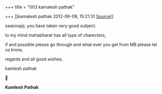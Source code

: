 +++
title = "003 kamalesh pathak"

+++
[[kamalesh pathak	2012-06-08, 15:21:31 [Source](https://groups.google.com/g/samskrita/c/Xtm0S6zqGEw)]]



swaroopji, you have taken very good subject.

to my mind mahabharat has all type of charecters,

if and possible please go through and what ever you get from MB please let us know,

regards and all good wishes,

kamlesh pathak



**Kamlesh Pathak**

  

  

